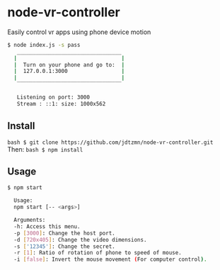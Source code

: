 # node-vr-controller
Easily control vr apps using phone device motion

```bash
$ node index.js -s pass
   _________________________________
  |                                 |
  |  Turn on your phone and go to:  |
  |  127.0.0.1:3000                 |
  |                                 |
   ‾‾‾‾‾‾‾‾‾‾‾‾‾‾‾‾‾‾‾‾‾‾‾‾‾‾‾‾‾‾‾‾‾

   Listening on port: 3000
   Stream : ::1: size: 1000x562
```

## Install

```bash $ git clone https://github.com/jdtzmn/node-vr-controller.git ```
Then:
```bash $ npm install```

## Usage
```bash
$ npm start

  Usage:
  npm start [-- <args>]

  Arguments:
  -h: Access this menu.
  -p [3000]: Change the host port.
  -d [720x405]: Change the video dimensions.
  -s ['12345']: Change the secret.
  -r [1]: Ratio of rotation of phone to speed of mouse.
  -i [false]: Invert the mouse movement (For computer control).
```
